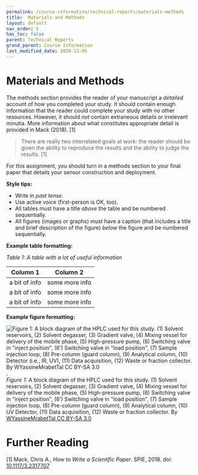 ```yaml
---
permalink: /course-information/technical-reports/materials-methods
title:  Materials and Methods
layout: default
nav_order: 5
has_toc: false
parent: Technical Reports
grand_parent: Course Information
last_modified_date: 2020-12-05
---
```


# Materials and Methods

The methods section provides the reader of your manuscript a *detailed* account of how you completed your study.  It should contain enough information that the reader could complete your study with no other resources.  However, it should *not* contain extraneous details or irrelevant minutia.  More information about what constitutes appropriate detail is provided in Mack (2018). [1]

> There are really two interrelated goals at work: the reader should be given the ability to reproduce the results and the ability to judge the results. [1]

For this assignment, you should turn in a methods section to your final paper that details your sensor construction and deployment.

**Style tips:**

- Write in *past tense*.  
- Use active voice (first-person is OK, too).  
- All tables must have a title *above* the table and be numbered sequentially.  
- All figures (images or graphs) must have a caption (that includes a title and brief description of the figure) *below* the figure and be numbered sequentially.  

**Example table formatting:**

  *Table 1: A table with a lot of useful information*

  | Column 1      | Column 2       |
  | ------------- | -------------- |
  | a bit of info | some more info |
  | a bit of info | some more info |  
  | a bit of info | some more info |


**Example figure formatting:**

![*Figure 1:* A block diagram of the HPLC used for this study.  (1) Solvent reservoirs, (2) Solvent degasser, (3) Gradient valve, (4) Mixing vessel for delivery of the mobile phase, (5) High-pressure pump, (6) Switching valve in "inject position", (6') Switching valve in "load position", (7) Sample injection loop, (8) Pre-column (guard column), (9) Analytical column, (10) Detector (i.e., IR, UV), (11) Data acquisition, (12) Waste or fraction collector.  By [WYassineMrabetTal CC BY-SA 3.0](https://commons.wikimedia.org/w/index.php?curid=5722928)]({{site.baseurl}}/chem370/assets/img/hplc-apparatus.png).  
*Figure 1:* A block diagram of the HPLC used for this study. (1) Solvent reservoirs, (2) Solvent degasser, (3) Gradient valve, (4) Mixing vessel for delivery of the mobile phase, (5) High-pressure pump, (6) Switching valve in "inject position", (6') Switching valve in "load position", (7) Sample injection loop, (8) Pre-column (guard column), (9) Analytical column, (10) UV Detector, (11) Data acquisition, (12) Waste or fraction collector.  By [WYassineMrabetTal CC BY-SA 3.0](https://commons.wikimedia.org/w/index.php?curid=5722928)


# Further Reading

[1] Mack, Chris A., *How to Write a Scientific Paper*. SPIE, 2018. doi: [10.1117/3.2317707](https://doi.org/10.1117/3.2317707)
